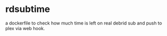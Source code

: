 # rdsubtime
a dockerfile to check how much time is left on real debrid sub and push to plex via web hook.
